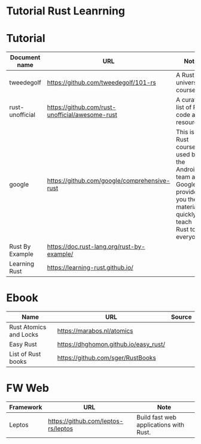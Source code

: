 # Tutorial Rust Leanrning 

# Tutorial
Document name | URL | Note
--- | --- | --- |
tweedegolf  | https://github.com/tweedegolf/101-rs | A Rust university course  |
rust-unofficial  | https://github.com/rust-unofficial/awesome-rust | A curated list of Rust code and resources.  |
google  | https://github.com/google/comprehensive-rust | This is the Rust course used by the Android team at Google. It provides you the material to quickly teach Rust to everyone  |
Rust By Example | https://doc.rust-lang.org/rust-by-example/ |
Learning Rust | https://learning-rust.github.io/ |

# Ebook
Name | URL | Source
--- | --- | --- |
Rust Atomics and Locks | https://marabos.nl/atomics |
Easy Rust | https://dhghomon.github.io/easy_rust/ |
List of Rust books | https://github.com/sger/RustBooks |


# FW Web
Framework | URL | Note 
--- | --- | --- | 
Leptos  | https://github.com/leptos-rs/leptos | Build fast web applications with Rust.  |
